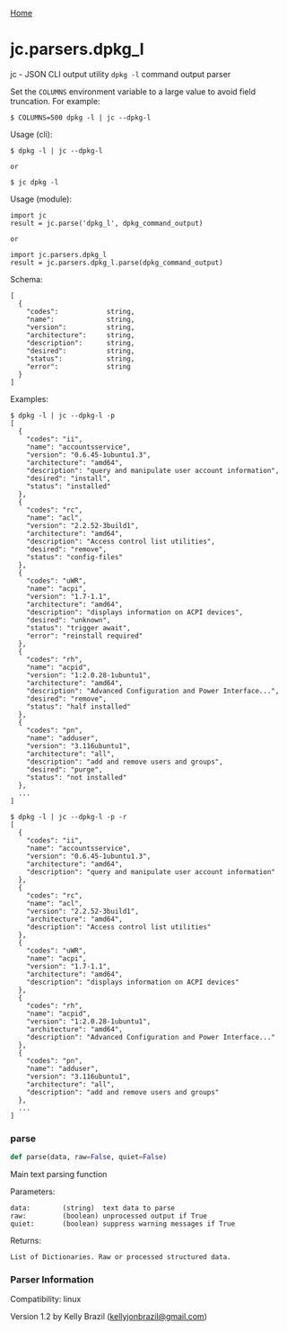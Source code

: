 [Home](https://kellyjonbrazil.github.io/jc/)
<a id="jc.parsers.dpkg_l"></a>

# jc.parsers.dpkg\_l

jc - JSON CLI output utility `dpkg -l` command output parser

Set the `COLUMNS` environment variable to a large value to avoid field
truncation. For example:

    $ COLUMNS=500 dpkg -l | jc --dpkg-l

Usage (cli):

    $ dpkg -l | jc --dpkg-l

    or

    $ jc dpkg -l

Usage (module):

    import jc
    result = jc.parse('dpkg_l', dpkg_command_output)

    or

    import jc.parsers.dpkg_l
    result = jc.parsers.dpkg_l.parse(dpkg_command_output)

Schema:

    [
      {
        "codes":            string,
        "name":             string,
        "version":          string,
        "architecture":     string,
        "description":      string,
        "desired":          string,
        "status":           string,
        "error":            string
      }
    ]

Examples:

    $ dpkg -l | jc --dpkg-l -p
    [
      {
        "codes": "ii",
        "name": "accountsservice",
        "version": "0.6.45-1ubuntu1.3",
        "architecture": "amd64",
        "description": "query and manipulate user account information",
        "desired": "install",
        "status": "installed"
      },
      {
        "codes": "rc",
        "name": "acl",
        "version": "2.2.52-3build1",
        "architecture": "amd64",
        "description": "Access control list utilities",
        "desired": "remove",
        "status": "config-files"
      },
      {
        "codes": "uWR",
        "name": "acpi",
        "version": "1.7-1.1",
        "architecture": "amd64",
        "description": "displays information on ACPI devices",
        "desired": "unknown",
        "status": "trigger await",
        "error": "reinstall required"
      },
      {
        "codes": "rh",
        "name": "acpid",
        "version": "1:2.0.28-1ubuntu1",
        "architecture": "amd64",
        "description": "Advanced Configuration and Power Interface...",
        "desired": "remove",
        "status": "half installed"
      },
      {
        "codes": "pn",
        "name": "adduser",
        "version": "3.116ubuntu1",
        "architecture": "all",
        "description": "add and remove users and groups",
        "desired": "purge",
        "status": "not installed"
      },
      ...
    ]

    $ dpkg -l | jc --dpkg-l -p -r
    [
      {
        "codes": "ii",
        "name": "accountsservice",
        "version": "0.6.45-1ubuntu1.3",
        "architecture": "amd64",
        "description": "query and manipulate user account information"
      },
      {
        "codes": "rc",
        "name": "acl",
        "version": "2.2.52-3build1",
        "architecture": "amd64",
        "description": "Access control list utilities"
      },
      {
        "codes": "uWR",
        "name": "acpi",
        "version": "1.7-1.1",
        "architecture": "amd64",
        "description": "displays information on ACPI devices"
      },
      {
        "codes": "rh",
        "name": "acpid",
        "version": "1:2.0.28-1ubuntu1",
        "architecture": "amd64",
        "description": "Advanced Configuration and Power Interface..."
      },
      {
        "codes": "pn",
        "name": "adduser",
        "version": "3.116ubuntu1",
        "architecture": "all",
        "description": "add and remove users and groups"
      },
      ...
    ]

<a id="jc.parsers.dpkg_l.parse"></a>

### parse

```python
def parse(data, raw=False, quiet=False)
```

Main text parsing function

Parameters:

    data:        (string)  text data to parse
    raw:         (boolean) unprocessed output if True
    quiet:       (boolean) suppress warning messages if True

Returns:

    List of Dictionaries. Raw or processed structured data.

### Parser Information
Compatibility:  linux

Version 1.2 by Kelly Brazil (kellyjonbrazil@gmail.com)
